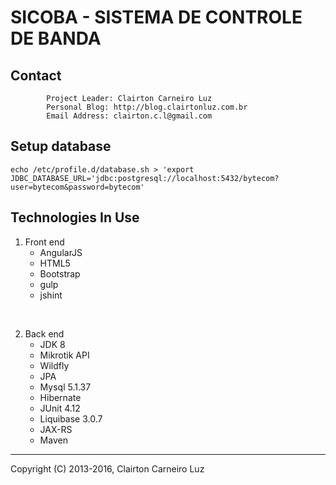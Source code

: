 SICOBA - SISTEMA DE CONTROLE DE BANDA
=====================================

Contact
-------

            Project Leader: Clairton Carneiro Luz
            Personal Blog: http://blog.clairtonluz.com.br
            Email Address: clairton.c.l@gmail.com

Setup database
--------------
```shell
echo /etc/profile.d/database.sh > 'export JDBC_DATABASE_URL='jdbc:postgresql://localhost:5432/bytecom?user=bytecom&password=bytecom'
```
Technologies In Use
-------------------

1. Front end
    - AngularJS
    - HTML5
    - Bootstrap
    - gulp
    - jshint
<br/>

2. Back end
    - JDK 8
    - Mikrotik API
    - Wildfly
    - JPA
    - Mysql 5.1.37
    - Hibernate
    - JUnit 4.12
    - Liquibase 3.0.7
    - JAX-RS
    - Maven


--------------------------------------------
Copyright (C) 2013-2016, Clairton Carneiro Luz
